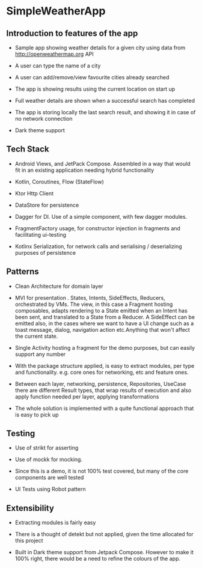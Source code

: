 # SimpleWeatherApp

## Introduction to features of the app

- Sample app showing weather details for a given city using data from http://openweathermap.org API

- A user can type the name of a city

- A user can add/remove/view favourite cities already searched

- The app is showing results using the current location on start up

- Full weather details are shown when a successful search has completed

- The app is storing locally the last search result, and showing it in case of no network connection

- Dark theme support

## Tech Stack

- Android Views, and JetPack Compose. Assembled in a way that would fit in an existing application
  needing hybrid functionality

- Kotlin, Coroutines, Flow (StateFlow)

- Ktor Http Client

- DataStore for persistence

- Dagger for DI. Use of a simple component, with few dagger modules.

- FragmentFactory usage, for constructor injection in fragments and facilitating ui-testing

- Kotlinx Serialization, for network calls and serialising / deserializing purposes of persistence

## Patterns

- Clean Architecture for domain layer

- MVI for presentation . States, Intents, SideEffects, Reducers, orchestrated by VMs. The view, in
  this case a Fragment hosting composables, adapts rendering to a State emitted when an Intent has
  been sent, and translated to a State from a Reducer. A SideEffect can be emitted also, in the
  cases where we want to have a UI change such as a toast message, dialog, navigation action
  etc.Anything that won't affect the current state.

- Single Activity hosting a fragment for the demo purposes, but can easily support any number

- With the package structure applied, is easy to extract modules, per type and functionality. e.g.
  core ones for networking, etc and feature ones.

- Between each layer, networking, persistence, Repositories, UseCase there are different Result
  types, that wrap results of execution and also apply function needed per layer, applying
  transformations

- The whole solution is implemented with a quite functional approach that is easy to pick up

## Testing

- Use of strikt for asserting

- Use of mockk for mocking.

- Since this is a demo, it is not 100% test covered, but many of the core components are well tested

- UI Tests using Robot pattern

## Extensibility

- Extracting modules is fairly easy

- There is a thought of detekt but not applied, given the time allocated for this project

- Built in Dark theme support from Jetpack Compose. However to make it 100% right, there would be a
  need to refine the colours of the app.
  